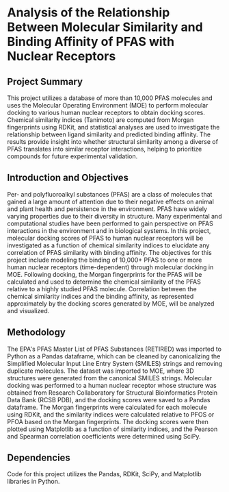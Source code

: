# Analysis of the Relationship Between Molecular Similarity and Binding Affinity of PFAS with Nuclear Receptors

## Project Summary
This project utilizes a database of more than 10,000 PFAS molecules and uses the Molecular Operating Environment (MOE) to perform molecular docking to various human nuclear receptors to obtain docking scores. Chemical similarity indices (Tanimoto) are computed from Morgan fingerprints using RDKit, and statistical analyses are used to investigate the relationship between ligand similarity and predicted binding affinity. The results provide insight into whether structural similarity among a diverse of PFAS translates into similar receptor interactions, helping to prioritize compounds for future experimental validation.

## Introduction and Objectives
Per- and polyfluoroalkyl substances (PFAS) are a class of molecules that gained a large amount of attention due to their negative effects on animal and plant health and persistence in the environment. PFAS have widely varying properties due to their diversity in structure. Many experimental and computational studies have been performed to gain perspective on PFAS interactions in the environment and in biological systems. In this project, molecular docking scores of PFAS to human nuclear receptors will be investigated as a function of chemical similarity indices to elucidate any correlation of PFAS similarity with binding affinity.
The objectives for this project include modeling the binding of 10,000+ PFAS to one or more human nuclear receptors (time-dependent) through molecular docking in MOE. Following docking, the Morgan fingerprints for the PFAS will be calculated and used to determine the chemical similarity of the PFAS relative to a highly studied PFAS molecule. Correlation between the chemical similarity indices and the binding affinity, as represented approximately by the docking scores generated by MOE, will be analyzed and visualized.

## Methodology
The EPA's PFAS Master List of PFAS Substances (RETIRED) was imported to Python as a Pandas dataframe, which can be cleaned by canonicalizing the Simplified Molecular Input Line Entry System (SMILES) strings and removing duplicate molecules. The dataset was imported to MOE, where 3D structures were generated from the canonical SMILES strings. Molecular docking was performed to a human nuclear receptor whose structure was obtained from Research Collaboratory for Structural Bioinformatics Protein Data Bank (RCSB PDB), and the docking scores were saved to a Pandas dataframe. The Morgan fingerprints were calculated for each molecule using RDKit, and the similarity indices were calculated relative to PFOS or PFOA based on the Morgan fingerprints. The docking scores were then plotted using Matplotlib as a function of similarity indices, and the Pearson and Spearman correlation coefficients were determined using SciPy. 

## Dependencies
Code for this project utilizes the Pandas, RDKit, SciPy, and Matplotlib libraries in Python. 
